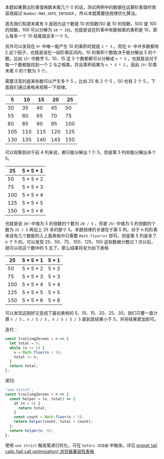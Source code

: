 本题如果算出阶乘值再数末尾几个 0 的话，测试用例中的数据在运算阶乘值时很容易超过 `Number.MAX_SAFE_INTEGER` 。所以本题需要找规律优化算法。

首先我们知道末尾有 0 是因为这个数是 10 的倍数(50 是 10 的倍数，500 是 100 的倍数，100 可以分解为 `10 * 10`)。也就是说在阶乘中有数相乘的乘积是 10，那么每多一个 10 结尾就会多一个 0。

另外可以发现在 `9!` 中唯一能产生 10 的乘积的就是 `2 * 5` 。而在 `9!` 中许多数都有 2 这个因子，也就是说在一段阶乘区间内，10 的乘积个数取决于能分解出 5 的个数。比如 `15!` 中数字 5、10、15 这 3 个数都都可以分解成 `n * 5` ，也就是说对于每一个数都能找到一个 2 与之相乘，并且乘积结果为 `n * 5 * 2` 。因此 `15!` 阶乘末尾 0 的个数为 3 个。

需要注意的是某些数可以产生多个 5 ，比如 25 有 2 个 5 ，50 也有 2 个 5 。下面我们通过表格来观察一下规律。

| 5    | 10   | 15   | 20   | 25   |
| ---- | ---- | ---- | ---- | ---- |
| 30   | 35   | 40   | 45   | 50   |
| 55   | 60   | 65   | 70   | 75   |
| 80   | 85   | 90   | 95   | 100  |
| 105  | 110  | 115  | 120  | 125  |
| 130  | 135  | 140  | 145  | 150  |

可以观察到对于前 4 列来说，都只能分解出 1 个 5，但是第 5 列却能分解出多个 5。

| 25   | 5 * 5 * 1 |
| ---- | --------- |
| 50   | 5 * 5 * 2 |
| 75   | 5 * 5 * 3 |
| 100  | 5 * 5 * 4 |
| 125  | 5 * 5 * 5 |
| 150  | 5 * 5 * 6 |

也就是说 `20!` 中值为 5 的倍数的个数为 `20 / 5` ，但是 `25!` 中值为 5 的倍数的个数为 `25 / 5` 再加上 25 多的那个 5。本题规律的关键在于第 5 列，对于 n 的阶乘来说有几个数能列入上面表格中只需要 `Math.floor(n)` 即可。但是第 5 列是多了 n 个 5 的。可以发现 25、50、75、100、125、150 这些数被计数过 1 次以后，就可以将这个数中的 5 去了。那么结果将变为如下表格

| 25   | 5 * 5 * 1 | 5 * 1 |
| ---- | --------- | ----- |
| 50   | 5 * 5 * 2 | 5 * 2 |
| 75   | 5 * 5 * 3 | 5 * 3 |
| 100  | 5 * 5 * 4 | 5 * 4 |
| 125  | 5 * 5 * 5 | 5 * 5 |
| 150  | 5 * 5 * 6 | 5 * 6 |

可以发现这刚好又变成了最初表格的 5、10、15、20、25、30。我们只要一直计算 `n / 5` 、`n / 5 / 5` 、`n / 5 / 5 / 5` 直到其结果小于 5，并将结果累加即可。

迭代：

```js
const trailingZeroes = n => {
  let total = 0;
  while (n >= 5) {
    n = Math.floor(n / 5);
    total += n;
  }
  return total;
};
```

递归:

```js
'use strict';
const trailingZeroes = n => {
  const helper = (n, total) => {
    if (n < 5) {
      return total;
    }
    const count = Math.floor(n / 5);
    return helper(count, total + count);
  };
  return helper(n, 0);
};
```

使用 `use strict` 触发尾递归优化，可在 `Safari 浏览器` 中触发。详见 [proper tail calls (tail call optimisation) 浏览器兼容性表格](http://kangax.github.io/compat-table/es6/)